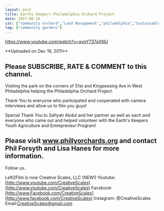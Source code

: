 ```yaml
---
layout: post
title: Earths Keepers Philadelphia Orchard Project
date: 2017-06-10
cat: ["community orchard","Land Management","philadelphia","Sustainable Agriculture"]
tag: ["community gardens"]
---
```


https://www.youtube.com/watch?v=qvqY737qXNU
<div id="watch-uploader-info">**Uploaded on Dec 19, 2011**</div>
<div id="watch-description-text" class="">

Please SUBSCRIBE, RATE & COMMENT to this channel.
--

Visiting the park on the corners of 51st and Kingsessing Ave in West Philadelphia helping the Philadelphia Orchard Project.

Thank You to everyone who participated and cooperated with camera interviews and allow us to film you guys!

Special Thank You to Safiyah Abdul and her partner as well as each and everyone who came out and helped volunteer with the Earth's Keepers Youth Agriculture and Entrepreneur Program!

Please visit www.phillyorchards.org and contact Phil Forsyth and Lisa Hanes for more information.
------------
Follow us..

Left2Film is now Creative Scales, LLC
(NEW!) Youtube: [http://www.youtube.com/CreativeScales](http://www.youtube.com/CreativeScales)
Facebook: [http://www.Facebook.com/CreativeScales](http://www.facebook.com/CreativeScales)
Instagram: @CreativeScales
Email:CreativeScales@gmail.com

</div>